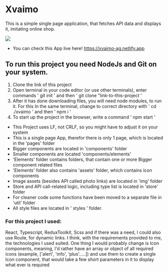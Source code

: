 # Xvaimo

This is a simple single page application, that fetches API data and displays it, imitating online shop.

![](https://github.com/AldisG/xvaimo-gif/blob/main/xvaimo.gif)

- You can check this App live here!
  https://xvaimo-ag.netlify.app

## To run this project you need NodeJs and Git on your system.

1. Clone the link of this project
2. Open terminal in your code editor (or use other terminals),
   enter commands ' git init ' and then ' git clone "link-to-this-project '
3. After it has done downloading files, you will need node modules, to run it. For this
   In the same terminal, change to correct directory with ' cd ./xvaimo ' and then ' npm i '
4. To start up the project in the browser, write a command ' npm start '

- This Project uses LF, not CRLF, so you might have to adjust it on your system
- This is a single page App, therefor there is only 1 page, which is located in the 'pages' folder
- Bigger components are located in 'components' folder
- Smaller components are located 'components/elements'
- 'Elements' folder contains folders, that contain one or more Bigger component related files
- 'Elements' folder also contains 'assets' folder, which contains icon components
- Image assets (besides API called photo links) are located in 'img' folder
- Store and API call-related logic, including type list is located in 'store' folder
- For cleaner code some functions have been moved to a separate file in 'util' folder
- All style files are located in ' styles ' folder.

### For this project I used:

React, Typescript, ReduxToolkit, Scss and if there was a need, I could also use Route, for dynamic links.
I think, with the requirements provided to me, the technologies I used suited. One thing I would probably change is Icon components, meaning,
I'd rather have an array or object of all required icons (example, ['alert', 'info', 'plus'.....]) and use them to create a single Icon component, that would take a few short parameters in it to display what ever is required
